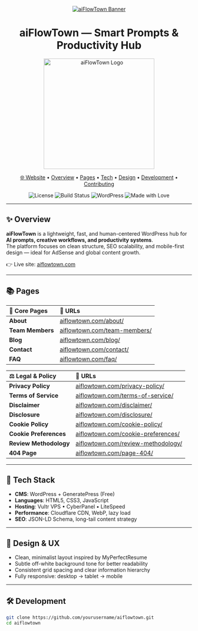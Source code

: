 <!-- README.md for aiFlowTown -->

<p align="center">
  <a href="https://aiflowtown.com">
    <img src="https://aiflowtown.com/wp-content/uploads/2025/10/project_aiflowtown_banner-1.webp" alt="aiFlowTown Banner">
  </a>
</p>

<h1 align="center">aiFlowTown — Smart Prompts & Productivity Hub</h1>

<p align="center">
  <a href="https://aiflowtown.com">
    <img src="https://aiflowtown.com/wp-content/uploads/2025/10/aiflowtown_logo_v4.webp" alt="aiFlowTown Logo" width="300">
  </a>
</p>
<p align="center">
  <a href="https://aiflowtown.com">🌐 Website</a> •
  <a href="#-overview">Overview</a> •
  <a href="#-pages">Pages</a> •
  <a href="#-tech-stack">Tech</a> •
  <a href="#-design--ux">Design</a> •
  <a href="#-development">Development</a> •
  <a href="#-contributing">Contributing</a>
</p>

<p align="center">
  <img alt="License" src="https://img.shields.io/badge/License-MIT-green">
  <img alt="Build Status" src="https://img.shields.io/badge/Status-Building-blue">
  <img alt="WordPress" src="https://img.shields.io/badge/WordPress-GeneratePress%20Free-21759B">
  <img alt="Made with Love" src="https://img.shields.io/badge/Made%20with-❤️-ff69b4">
</p>

---

## ✨ Overview
**aiFlowTown** is a lightweight, fast, and human-centered WordPress hub for **AI prompts, creative workflows, and productivity systems**.  
The platform focuses on clean structure, SEO scalability, and mobile-first design — ideal for AdSense and global content growth.

👉 Live site: [aiflowtown.com](https://aiFlowTown.com)

---

## 📚 Pages

<p align="center">

| 🧭 Core Pages | 🔗 URLs |
|:--------------|:--------------------------------|
| **About** | [aiflowtown.com/about/](https://aiflowtown.com/about/) |
| **Team Members** | [aiflowtown.com/team-members/](https://aiflowtown.com/team-members/) |
| **Blog** | [aiflowtown.com/blog/](https://aiflowtown.com/blog/) |
| **Contact** | [aiflowtown.com/contact/](https://aiflowtown.com/contact/) |
| **FAQ** | [aiflowtown.com/faq/](https://aiflowtown.com/faq/) |

| ⚖️ Legal & Policy | 🔗 URLs |
|:-------------------|:--------------------------------|
| **Privacy Policy** | [aiflowtown.com/privacy-policy/](https://aiflowtown.com/privacy-policy/) |
| **Terms of Service** | [aiflowtown.com/terms-of-service/](https://aiflowtown.com/terms-of-service/) |
| **Disclaimer** | [aiflowtown.com/disclaimer/](https://aiflowtown.com/disclaimer/) |
| **Disclosure** | [aiflowtown.com/disclosure/](https://aiflowtown.com/disclosure/) |
| **Cookie Policy** | [aiflowtown.com/cookie-policy/](https://aiflowtown.com/cookie-policy/) |
| **Cookie Preferences** | [aiflowtown.com/cookie-preferences/](https://aiflowtown.com/cookie-preferences/) |
| **Review Methodology** | [aiflowtown.com/review-methodology/](https://aiflowtown.com/review-methodology/) |
| **404 Page** | [aiflowtown.com/page-404/](https://aiflowtown.com/page-404/) |

</p>

---

## 🧱 Tech Stack
- **CMS**: WordPress + GeneratePress (Free)  
- **Languages**: HTML5, CSS3, JavaScript  
- **Hosting**: Vultr VPS • CyberPanel • LiteSpeed  
- **Performance**: Cloudflare CDN, WebP, lazy load  
- **SEO**: JSON-LD Schema, long-tail content strategy  

---

## 🎨 Design & UX
- Clean, minimalist layout inspired by MyPerfectResume  
- Subtle off-white background tone for better readability  
- Consistent grid spacing and clear information hierarchy  
- Fully responsive: desktop → tablet → mobile  

---

## 🛠 Development

```bash
git clone https://github.com/yourusername/aiflowtown.git
cd aiflowtown
